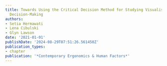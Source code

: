 ```yaml
---
title: Towards Using the Critical Decision Method for Studying Visualisation-Based
  Decision-Making
authors:
- Setia Hermawati
- Lena Cibulski
- Glyn Lawson
date: '2021-01-01'
publishDate: '2024-08-29T07:51:26.561450Z'
publication_types:
- chapter
publication: '*Contemporary Ergonomics & Human Factors*'
---
```

